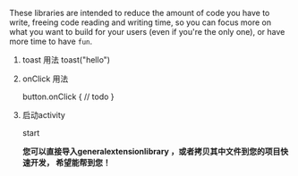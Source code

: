 These libraries are intended to reduce the amount of code you have to write, freeing code reading and writing
time, so you can focus more on what you want to build for your users (even if you're the only one), or
have more time to have `fun`.

1. toast 用法
     toast("hello")
     
2. onClick 用法
 
    button.onClick {
           // todo
        }
        

3. 启动activity 

    start<DemoActivity>
    
   >

    
    

   **您可以直接导入generalextensionlibrary
   ，或者拷贝其中文件到您的项目快速开发， 希望能帮到您！**
 
 
 
